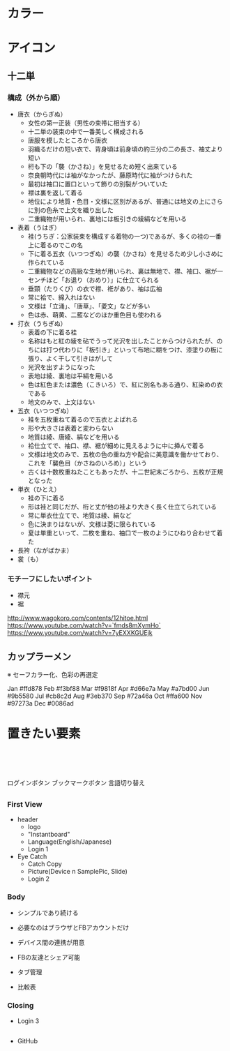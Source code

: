# カラー

# アイコン
## 十二単
### 構成（外から順）
- 唐衣（からぎぬ）
  - 女性の第一正装（男性の束帯に相当する）
  - 十二単の装束の中で一番美しく構成される
  - 唐服を模したところから唐衣
  - 羽織るだけの短い衣で、背身頃は前身頃の約三分の二の長さ、袖丈より短い
  - 桁も下の「襲（かさね）」を見せるため短く出来ている
  - 奈良朝時代には袖がなかったが、藤原時代に袖がつけられた
  - 最初は袖口に置口といって飾りの別裂がついていた
  - 襟は裏を返して着る
  - 地位により地質・色目・文様に区別があるが、普通には地文の上にさらに別の色糸で上文を織り出した
  - 二重織物が用いられ、裏地には板引きの綾絹などを用いる
- 表着（うはぎ）
  - 袿(うちぎ：公家装束を構成する着物の一つ)であるが、多くの袿の一番上に着るのでこの名
  - 下に着る五衣（いつつぎぬ）の襲（かさね）を見せるため少し小さめに作られている
  - 二重織物などの高級な生地が用いられ、裏は無地で、襟、袖口、裾が一センチほど「お退り（おめり）」に仕立てられる
  - 垂頸（たりくび）の衣で襟、袵があり、袖は広袖
  - 常に袷で、綿入れはない
  - 文様は「立涌」、「唐草」、「菱文」などが多い
  - 色は赤、萌黄、二藍などのほか重色目も使われる
- 打衣（うちぎぬ）
  - 表着の下に着る袿
  - 名称はもと紅の綾を砧でうって光沢を出したことからつけられたが、のちには打つ代わりに「板引き」といって布地に糊をつけ、漆塗りの板に張り、よく干して引きはがして
  - 光沢を出すようになった
  - 表地は綾、裏地は平絹を用いる
  - 色は紅色または濃色（こきいろ）で、紅に別名もある通り、紅染めの衣である
  - 地文のみで、上文はない
- 五衣（いつつぎぬ）
  - 袿を五枚重ねて着るので五衣とよばれる
  - 形や大きさは表着と変わらない
  - 地質は綾、唐綾、絹などを用いる
  - 袷仕立てで、袖口、襟、裾が細めに見えるように中に挿んで着る
  - 文様は地文のみで、五枚の色の重ね方や配合に美意識を働かせており、これを「襲色目（かさねのいろめ）」という
  - 古くは十数枚重ねたこともあったが、十二世紀末ごろから、五枚が正規となった
- 単衣（ひとえ）
  - 袿の下に着る
  - 形は袿と同じだが、桁と丈が他の袿より大きく長く仕立てられている
  - 常に単衣仕立てで、地質は綾、絹など
  - 色に決まりはないが、文様は菱に限られている
  - 夏は単重といって、二枚を重ね、袖口で一枚のようにひねり合わせて着た
- 長袴（ながばかま）
- 裳（も）
### モチーフにしたいポイント
- 襟元
- 裾

http://www.wagokoro.com/contents/12hitoe.html
https://www.youtube.com/watch?v=`fmds8mXymHo`
https://www.youtube.com/watch?v=7yEXXKGUEjk

## カップラーメン



※ セーフカラー化、色彩の再選定

Jan #ffd878
Feb #f3bf88
Mar #f9818f
Apr #d66e7a
May #a7bd00
Jun #9b5580
Jul #cb8c2d
Aug #3eb370
Sep #72a46a
Oct #ffa600
Nov #97273a
Dec #0086ad







# 置きたい要素
## <header>
ログインボタン
ブックマークボタン
言語切り替え
## <div>
### First View
- header
  - logo
  - "Instantboard"
  - Language(English/Japanese)
  - Login 1
- Eye Catch
  - Catch Copy
  - Picture(Device n SamplePic, Slide)
  - Login 2
### Body
- シンプルであり続ける
- 必要なのはブラウザとFBアカウントだけ
- デバイス間の連携が用意
- FBの友達とシェア可能
- タブ管理

- 比較表
### Closing
- Login 3
## <footer>
  - GitHub
